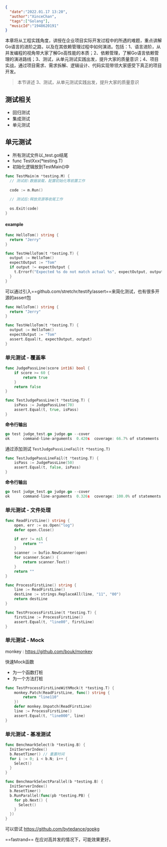 ```json
{
  "date":"2022.01.17 13:20",
  "author":"XinceChan",
  "tags":["Golang"],
  "musicId":"1948620191"
}
```

本章将从工程实践角度，讲授在企业项目实际开发过程中的所遇的难题，重点讲解Go语言的进阶之路，以及在其依赖管理过程中如何演进。包括：1、语言进阶，从并发编程的视角带大家了解Go高性能的本质；2、依赖管理，了解Go语言依赖管理的演进路线；3、测试，从单元测试实践出发，提升大家的质量意识；4、项目实战，通过项目需求、需求拆解、逻辑设计、代码实现带领大家感受下真正的项目开发。

>本节讲述 3、测试，从单元测试实践出发，提升大家的质量意识

## 测试相关

- 回归测试
- 集成测试
- 单元测试

## 单元测试

- 所有测试文件以_test.go结尾
- func TestXxx(*testing.T)
- 初始化逻辑放到TestMain()中

```go
func TestMain(m *testing.M) {
  // 测试前:数据装载，配置初始化等前置工作
  
  code := m.Run()
  
  // 测试后:释放资源等收尾工作
  
  os.Exit(code)
}
```

#### example

```go
func HelloTom() string {
  return "Jerry"
}

func TestHelloTom(t *testing.T) {
  output := HelloTom()
  expectOutput := "Tom"
  if output != expectOutput {
    t.Errorf("Expected %s do not match actual %s", expectOutput, output)
  }
}
```

可以通过引入==github.com/stretchr/testify/assert==来简化测试，也有很多开源的assert包

```go
func HelloTom() string {
  return "Jerry"
}

func TestHelloTom(t *testing.T) {
  output := HelloTom()
  expectOutput := "Tom"
  assert.Equal(t, expectOutput, output)
}
```

### 单元测试 - 覆盖率

```go
func JudgePassLine(score int16) bool {
	if score >= 60 {
		return true
	}
	return false
}

func TestJudgePassLine(t *testing.T) {
	isPass := JudgePassLine(70)
	assert.Equal(t, true, isPass)
}
```

**命令行输出**

```go
go test judge_test.go judge.go --cover
ok      command-line-arguments  0.420s  coverage: 66.7% of statements
```

通过添加测试 `TestJudgePassLineFail(t *testing.T)`

```go
func TestJudgePassLineFail(t *testing.T) {
	isPass := JudgePassLine(50)
	assert.Equal(t, false, isPass)
}
```

**命令行输出**

```go
go test judge_test.go judge.go --cover
ok      command-line-arguments  0.326s  coverage: 100.0% of statements
```

### 单元测试 - 文件处理

```go
func ReadFirstLine() string {
	open, err := os.Open("log")
	defer open.Close()

	if err != nil {
		return ""
	}
	scanner := bufio.NewScanner(open)
	for scanner.Scan() {
		return scanner.Text()
	}
	return ""
}

func ProcessFirstLine() string {
	line := ReadFirstLine()
	destLine := strings.ReplaceAll(line, "11", "00")
	return destLine
}

func TestProcessFirstLine(t *testing.T) {
	firstLine := ProcessFirstLine()
	assert.Equal(t, "line00", firstLine)
}
```

### 单元测试 - Mock

monkey : https://github.com/bouk/monkey

快速Mock函数

- 为一个函数打桩
- 为一个方法打桩

```go
func TestProcessFirstLineWithMock(t *testing.T) {
	monkey.Patch(ReadFirstLine, func() string {
		return "line110"
	})
	defer monkey.Unpatch(ReadFirstLine)
	line := ProcessFirstLine()
	assert.Equal(t, "line000", line)
}
```

### 单元测试 - 基准测试

```go
func BenchmarkSelect(b *testing.B) {
  InitServerIndex()
  b.ResetTimer() // 重置时间
  for i := 0; i < b.N; i++ {
    Select()
  }
}

func BenchmarkSelectParallel(b *testing.B) {
  InitServerIndex()
  b.ResetTimer()
  b.RunParallel(func(pb *testing.PB) {
    for pb.Next() {
      Select()
    }
  })
}
```

可以尝试 https://github.com/bytedance/gopkg

==fastrand== 在应对高并发的情况下，可能效果更好。